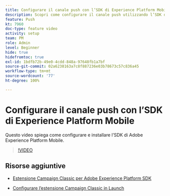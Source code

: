 ```yaml
---
title: Configurare il canale push con l’SDK di Experience Platform Mobile
description: Scopri come configurare il canale push utilizzando l’SDK di Experience Cloud Mobile.
feature: Push
kt: 7960
doc-type: feature video
activity: setup
team: PM
role: Admin
level: Beginner
hide: true
hidefromtoc: true
exl-id: 1bdfb72b-49e0-4cdd-848a-97648fb1a7bf
source-git-commit: 02a6238163a7c8f887236e03b78673c57c836a45
workflow-type: tm+mt
source-wordcount: '77'
ht-degree: 100%

---
```


# Configurare il canale push con l’SDK di Experience Platform Mobile

Questo video spiega come configurare e installare l’SDK di Adobe Experience Platform Mobile.

>[!VIDEO](https://video.tv.adobe.com/v/27699?quality=12)


## Risorse aggiuntive

* [Estensione Campaign Classic per Adobe Experience Platform SDK](https://helpx-internal.corp.adobe.com/content/help/it/campaign/kb/acc-aep-extension.html)

* [Configurare l’estensione Campaign Classic in Launch](https://aep-sdks.gitbook.io/docs/using-mobile-extensions/adobe-campaignclassic)
